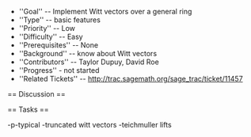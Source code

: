  * ''Goal'' -- Implement Witt vectors over a general ring 
 * ''Type'' -- basic features
 * ''Priority'' -- Low
 * ''Difficulty'' -- Easy
 * ''Prerequisites'' -- None
 * ''Background'' -- know about Witt vectors
 * ''Contributors'' -- Taylor Dupuy, David Roe
 * ''Progress'' - not started
 * ''Related Tickets'' -- http://trac.sagemath.org/sage_trac/ticket/11457

== Discussion ==

== Tasks ==

-p-typical
-truncated witt vectors
-teichmuller lifts
